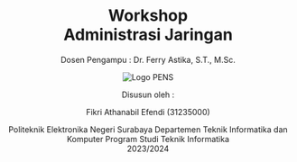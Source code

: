 <div style="text-align:center">
<h1 style="text-align: center;font-weight: bold">Workshop<br>Administrasi Jaringan</h1>

<p>Dosen Pengampu : Dr. Ferry Astika, S.T., M.Sc.</p>

  <img src="https://upload.wikimedia.org/wikipedia/id/4/44/Logo_PENS.png" alt="Logo PENS">

</div>

<div style="text-align:center">

<p>
Disusun oleh :

Fikri Athanabil Efendi (31235000)<br>

Politeknik Elektronika Negeri Surabaya
Departemen Teknik Informatika dan Komputer
Program Studi Teknik Informatika<br>
2023/2024

</p>

</div>
